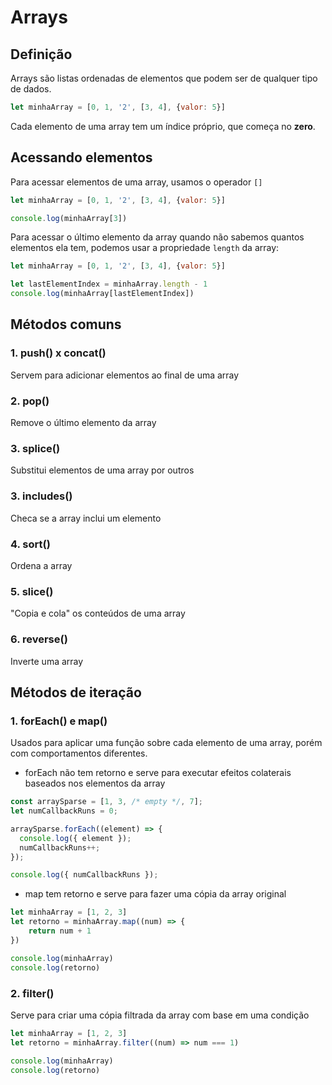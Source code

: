 # Arrays
## Definição
Arrays são listas ordenadas de elementos que podem ser de qualquer tipo de dados.

```js
let minhaArray = [0, 1, '2', [3, 4], {valor: 5}]
```

Cada elemento de uma array tem um índice próprio, que começa no **zero**.

## Acessando elementos
Para acessar elementos de uma array, usamos o operador ``[]``

```js
let minhaArray = [0, 1, '2', [3, 4], {valor: 5}]

console.log(minhaArray[3])
```

Para acessar o último elemento da array quando não sabemos quantos elementos ela tem, podemos usar a propriedade `length` da array:

```js
let minhaArray = [0, 1, '2', [3, 4], {valor: 5}]

let lastElementIndex = minhaArray.length - 1
console.log(minhaArray[lastElementIndex])
```

## Métodos comuns
### 1. push() x concat()
Servem para adicionar elementos ao final de uma array
### 2. pop()
Remove o último elemento da array
### 3. splice()
Substitui elementos de uma array por outros
### 3. includes()
Checa se a array inclui um elemento
### 4. sort()
Ordena a array
### 5. slice()
"Copia e cola" os conteúdos de uma array
### 6. reverse()
Inverte uma array
## Métodos de iteração
### 1. forEach() e map()

Usados para aplicar uma função sobre cada elemento de uma array, porém com comportamentos diferentes.

- forEach não tem retorno e serve para executar efeitos colaterais baseados nos elementos da array

```js
const arraySparse = [1, 3, /* empty */, 7];
let numCallbackRuns = 0;

arraySparse.forEach((element) => {
  console.log({ element });
  numCallbackRuns++;
});

console.log({ numCallbackRuns });
```

- map tem retorno e serve para fazer uma cópia da array original

```js
let minhaArray = [1, 2, 3]
let retorno = minhaArray.map((num) => {
    return num + 1 
})

console.log(minhaArray)
console.log(retorno)
```

### 2. filter()

Serve para criar uma cópia filtrada da array com base em uma condição

```js
let minhaArray = [1, 2, 3]
let retorno = minhaArray.filter((num) => num === 1)

console.log(minhaArray)
console.log(retorno)
```
